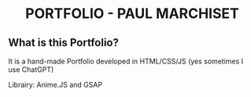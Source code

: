 <h1 align="center">PORTFOLIO - PAUL MARCHISET</h1>

## **What is this Portfolio?**
It is a hand-made Portfolio developed in HTML/CSS/JS (yes sometimes I use ChatGPT)

Librairy: Anime.JS and GSAP